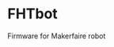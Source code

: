 # FHTbot
Firmware for Makerfaire robot
<html>
  <head>
    <title>FHTbot About</title>
<!-- 		Copyright 2016, Tilden Groves.

Licensed under the Apache License, Version 2.0 (the "License");
you may not use this file except in compliance with the License.
You may obtain a copy of the License at

    http://www.apache.org/licenses/LICENSE-2.0

Unless required by applicable law or agreed to in writing, software
distributed under the License is distributed on an "AS IS" BASIS,
WITHOUT WARRANTIES OR CONDITIONS OF ANY KIND, either express or implied.
See the License for the specific language governing permissions and
limitations under the License.
-->
  </head>
  <body>
    <div>
      <h1><span><font face="Comic Sans MS">About</font></span></h1>
      <h3><span><br>The FHTbot was created as a result of a joint effort between Hackerspace Adelaide and Flinders University as an educational tool to provide insights into the following.<br>
<h2><span>The internet of things.</span></h2>
<ul>
  <li><span>Showing how a device can be easily set up as a secure WIFI Hotspot.</span></li>
  <li><span>Allowing most major web browsers to connect and control a real world device and take real time control over it, without the need to install 3rd party applications on the device.</span></li></ul>
<h2><span>Basic robotics.</span></h2>
<ul><li><span>Control motors.</span></li>
<li><span>Using sensors to perceive the world around it.</span></li>
<li><span>Provide visual, auditory, temperature and web client feedback.</span></li>
<li><span>A control system to give the FHTbot basic and complicated commands to perform tasks.</span></li></ul>
<h2><span>Education</span></h2><ul><li><span>
Geometry based navigation system allows students to control the FHTbot and see the FHTbot turn to the angle and proceed to the destination, put simply if you tell the but to turn right 90 degrees it will turn right, turning 180 degrees will turn and face the opposite direction.</span></li></ul>
<h2><span>Fun</span></h2><ul>
<li><span>The FHTbot was designed to be able to be driven like a remote control car.</span></li>
<li><span>The FHTbot was designed to accept a pre - programmed course.</span></li>
<li><span>The FHTbot has an assisted drive mode to help young and inexperienced drivers.</span></li></ul>
<h2><span>We all hope you have as much fun with this FHTbot as we did designing it for you.</span></h2></span></h3>
    </div>
    <br><br>
</body>
</html>